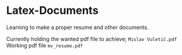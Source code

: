 # Latex-Documents
Learning to make a proper resume and other documents.

Currently holding the wanted pdf file to achieve; `Mislav Vuletić.pdf`
Working pdf file `mv_resume.pdf`
